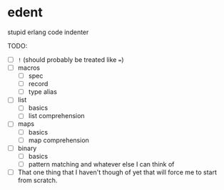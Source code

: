# edent
stupid erlang code indenter

TODO:
- [ ] `!` (should probably be treated like `=`)
- [ ] macros
  - [ ] spec
  - [ ] record
  - [ ] type alias
- [ ] list
  - [ ] basics
  - [ ] list comprehension
- [ ] maps
  - [ ] basics
  - [ ] map comprehension
- [ ] binary
  - [ ] basics
  - [ ] pattern matching and whatever else I can think of
- [ ] That one thing that I haven't though of yet that will force me to start
  from scratch.
